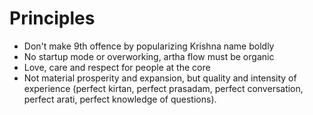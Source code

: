 # Principles

* Don't make 9th offence by popularizing Krishna name boldly
* No startup mode or overworking, artha flow must be organic
* Love, care and respect for people at the core
* Not material prosperity and expansion, but quality and intensity of experience (perfect kirtan, perfect prasadam, perfect conversation, perfect arati, perfect knowledge of questions).
